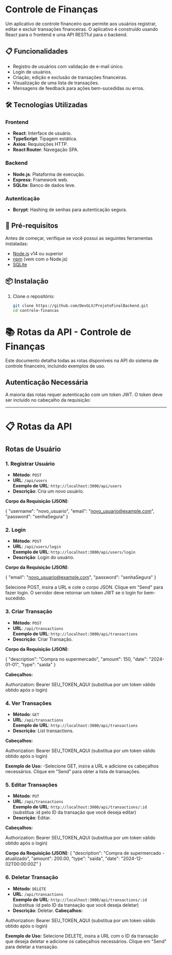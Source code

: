 # Controle de Finanças

Um aplicativo de controle financeiro que permite aos usuários registrar, editar e excluir transações financeiras. O aplicativo é construído usando React para o frontend e uma API RESTful para o backend.

## 📋 Funcionalidades

- Registro de usuários com validação de e-mail único.
- Login de usuários.
- Criação, edição e exclusão de transações financeiras.
- Visualização de uma lista de transações.
- Mensagens de feedback para ações bem-sucedidas ou erros.

## 🛠️ Tecnologias Utilizadas

### **Frontend**
- **React**: Interface de usuário.
- **TypeScript**: Tipagem estática.
- **Axios**: Requisições HTTP.
- **React Router**: Navegação SPA.

### **Backend**
- **Node.js**: Plataforma de execução.
- **Express**: Framework web.
- **SQLite**: Banco de dados leve.

### **Autenticação**
- **Bcrypt**: Hashing de senhas para autenticação segura.

## 🚀 Pré-requisitos

Antes de começar, verifique se você possui as seguintes ferramentas instaladas:

- [Node.js](https://nodejs.org/) v14 ou superior
- [npm](https://www.npmjs.com/) (vem com o Node.js)
- [SQLite](https://www.sqlite.org/index.html)

## 📦 Instalação

1. Clone o repositório:
   ```bash
   git clone https://github.com/DevGLV/ProjetoFinalBackend.git
   cd controle-financas

# 📚 Rotas da API - Controle de Finanças

Este documento detalha todas as rotas disponíveis na API do sistema de controle financeiro, incluindo exemplos de uso.

## **Autenticação Necessária**

A maioria das rotas requer autenticação com um token JWT. O token deve ser incluído no cabeçalho da requisição:

---

# 📋 Rotas da API

## **Rotas de Usuário**

### 1. Registrar Usuário

- **Método**: `POST`  
- **URL**: `/api/users`  
  **Exemplo de URL**: `http://localhost:3000/api/users`  
- **Descrição**: Cria um novo usuário.

**Corpo da Requisição (JSON)**:

{
  "username": "novo_usuario",
  "email": "novo_usuario@example.com",
  "password": "senhaSegura"
}

### 2. Login

- **Método**: `POST`  
- **URL**: `/api/users/login`  
  **Exemplo de URL**: `http://localhost:3000/api/users/login`  
- **Descrição**: Login do usuário.

**Corpo da Requisição (JSON)**:

{
  "email": "novo_usuario@example.com",
  "password": "senhaSegura"
}

Selecione POST, insira a URL e cole o corpo JSON. Clique em "Send" para fazer login. O servidor deve retornar um token JWT se o login for bem-sucedido.

### 3. Criar Transação

- **Método**: `POST`  
- **URL**: `/api/transactions`  
  **Exemplo de URL**: `http://localhost:3000/api/transactions`  
- **Descrição**: Criar Transação.

**Corpo da Requisição (JSON)**:

{
  "description": "Compra no supermercado",
  "amount": 150,
  "date": "2024-01-01",
  "type": "saída"
}

**Cabeçalhos:**

Authorization: Bearer SEU_TOKEN_AQUI (substitua por um token válido obtido após o login)

### 4. Ver Transações

- **Método**: `GET`  
- **URL**: `/api/transactions`  
  **Exemplo de URL**: `http://localhost:3000/api/transactions`  
- **Descrição**: List transactions.

**Cabeçalhos:**

Authorization: Bearer SEU_TOKEN_AQUI (substitua por um token válido obtido após o login)

**Exemplo de Uso:**
-Selecione GET, insira a URL e adicione os cabeçalhos necessários. Clique em "Send" para obter a lista de transações.

### 5. Editar Transações

- **Método**: `PUT`  
- **URL**: `/api/transactions`  
  **Exemplo de URL**: `http://localhost:3000/api/transactions/:id` (substitua :id pelo ID da transação que você deseja editar)
- **Descrição**: Editar.

**Cabeçalhos:**

Authorization: Bearer SEU_TOKEN_AQUI (substitua por um token válido obtido após o login)

   **Corpo da Requisição (JSON)**:
{
  "description": "Compra de supermercado - atualizado",
  "amount": 200.00,
  "type": "saída",
  "date": "2024-12-02T00:00:00Z"
}
### 6. Deletar Transação

- **Método**: `DELETE`  
- **URL**: `/api/transactions`  
  **Exemplo de URL**: `http://localhost:3000/api/transactions/:id` (substitua :id pelo ID da transação que você deseja deletar)
- **Descrição**: Deletar.
 **Cabeçalhos:**

Authorization: Bearer SEU_TOKEN_AQUI (substitua por um token válido obtido após o login)

   **Exemplo de Uso:**
      Selecione DELETE, insira a URL com o ID da transação que deseja deletar e adicione os cabeçalhos necessários. Clique em "Send" para deletar a transação.

